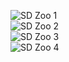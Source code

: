 ![SD Zoo 1](/pic/SD_Zoo/IMG_0049.HEIC)  
![SD Zoo 2](/pic/SD_Zoo/IMG_0055.HEIC)  
![SD Zoo 3](/pic/SD_Zoo/IMG_0061.HEIC)  
![SD Zoo 4](/pic/SD_Zoo/IMG_0084.HEIC)  

